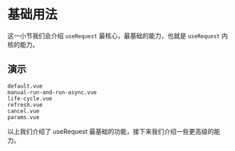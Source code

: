 # 基础用法
<!--single-column-->

这一小节我们会介绍 `useRequest` 最核心，最基础的能力，也就是 `useRequest` 内核的能力。

## 演示

```demo
default.vue
manual-run-and-run-async.vue
life-cycle.vue
refresh.vue
cancel.vue
params.vue
```

以上我们介绍了 useRequest 最基础的功能，接下来我们介绍一些更高级的能力。
